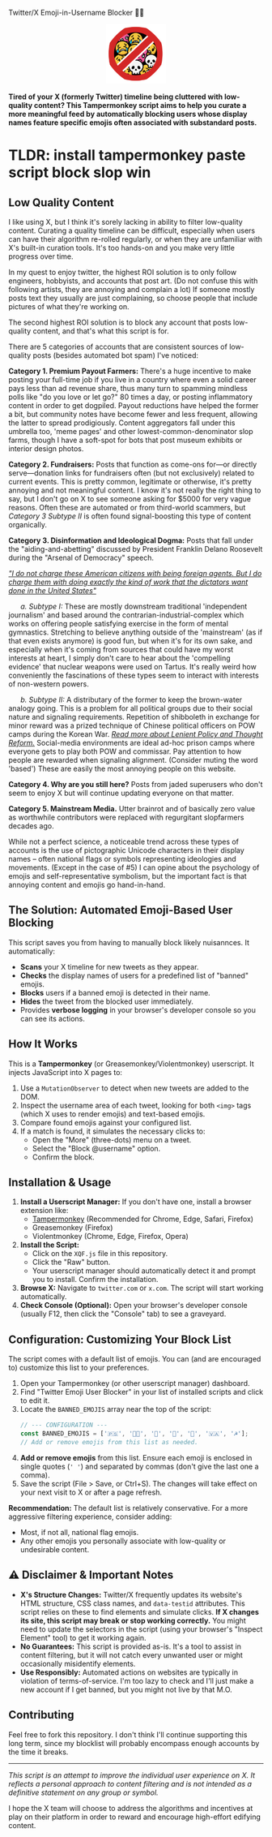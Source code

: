 <h align="center"> Twitter/X Emoji-in-Username Blocker 🚫🤦</h>
<p align="center">
  <img src="https://github.com/pelmeniboiler/x-quality-filter/blob/main/img/logo.png" alt="Beautiful AI Generated Image" width="118" height="118">
</p>
 
 **Tired of your X (formerly Twitter) timeline being cluttered with low-quality content? This Tampermonkey script aims to help you curate a more meaningful feed by automatically blocking users whose display names feature specific emojis often associated with substandard posts.**


# TLDR: install tampermonkey paste script block slop win

## Low Quality Content

I like using X, but I think it's sorely lacking in ability to filter low-quality content. Curating a quality timeline can be difficult, especially when users can have their algorithm re-rolled regularly, or when they are unfamiliar with X's built-in curation tools. It's too hands-on and you make very little progress over time.

In my quest to enjoy twitter, the highest ROI solution is to only follow engineers, hobbyists, and accounts that post art. (Do not confuse this with following artists, they are annoying and complain a lot) If someone mostly posts text they usually are just complaining, so choose people that include pictures of what they're working on.

The second highest ROI solution is to block any account that posts low-quality content, and that's what this script is for.

There are 5 categories of accounts that are consistent sources of low-quality posts (besides automated bot spam) I've noticed:

**Category 1. Premium Payout Farmers:** There's a huge incentive to make posting your full-time job if you live in a country where even a solid career pays less than ad revenue share, thus many turn to spamming mindless polls like "do you love or let go?" 80 times a day, or posting inflammatory content in order to get dogpiled. Payout reductions have helped the former a bit, but community notes have become fewer and less frequent, allowing the latter to spread prodigiously. Content aggregators fall under this umbrella too, 'meme pages' and other lowest-common-denominator slop farms, though I have a soft-spot for bots that post museum exhibits or interior design photos.
  
**Category 2. Fundraisers:** Posts that function as come-ons for—or directly serve—donation links for fundraisers often (but not exclusively) related to current events. This is pretty common, legitimate or otherwise, it's pretty annoying and not meaningful content. I know it's not really the right thing to say, but I don't go on X to see someone asking for $5000 for very vague reasons. Often these are automated or from third-world scammers, but *Category 3 Subtype II* is often found signal-boosting this type of content organically.
   
**Category 3.  Disinformation and Ideological Dogma:** Posts that fall under the "aiding-and-abetting" discussed by President Franklin Delano Roosevelt during the "Arsenal of Democracy" speech.

[*"I do not charge these American citizens with being foreign agents. But I do charge them with doing exactly the kind of work that the dictators want done in the United States"*](https://www.americanrhetoric.com/speeches/fdrarsenalofdemocracy.html)

&nbsp;&nbsp;&nbsp;&nbsp;&nbsp;&nbsp;*a. Subtype I:* These are mostly downstream traditional 'independent journalism' and based around the contrarian-industrial-complex which works on offering people satisfying exercise in the form of mental gymnastics. Stretching to believe anything outside of the 'mainstream' (as if that even exists anymore) is good fun, but when it's for its own sake, and especially when it's coming from sources that could have my worst interests at heart, I simply don't care to hear about the 'compelling evidence' that nuclear weapons were used on Tartus. It's really weird how conveniently the fascinations of these types seem to interact with interests of non-western powers.

&nbsp;&nbsp;&nbsp;&nbsp;&nbsp;&nbsp;*b. Subtype II:* A distributary of the former to keep the brown-water analogy going. This is a problem for all political groups due to their social nature and signaling requirements. Repetition of shibboleth in exchange for minor reward was a prized technique of Chinese political officers on POW camps during the Korean War. [*Read more about Lenient Policy and Thought Reform.*](https://ia600203.us.archive.org/33/items/ThePsychologyOfPersuasion/The%20Psychology%20of%20Persuasion.pdf) Social-media environments are ideal ad-hoc prison camps where everyone gets to play both POW and commissar. Pay attention to how people are rewarded when signaling alignment. (Consider muting the word 'based') These are easily the most annoying people on this website.

**Category 4. Why are you still here?** Posts from jaded superusers who don't seem to enjoy X but will continue updating everyone on that matter.

**Category 5. Mainstream Media.** Utter brainrot and of basically zero value as worthwhile contributors were replaced with regurgitant slopfarmers decades ago.

While not a perfect science, a noticeable trend across these types of accounts is the use of pictographic Unicode characters in their display names – often national flags or symbols representing ideologies and movements. (Except in the case of #5) I can opine about the psychology of emojis and self-representative symbolism, but the important fact is that annoying content and emojis go hand-in-hand.

## The Solution: Automated Emoji-Based User Blocking

This script saves you from having to manually block likely nuisannces. It automatically:

* **Scans** your X timeline for new tweets as they appear.
* **Checks** the display names of users for a predefined list of "banned" emojis.
* **Blocks** users if a banned emoji is detected in their name.
* **Hides** the tweet from the blocked user immediately.
* Provides **verbose logging** in your browser's developer console so you can see its actions.

## How It Works

This is a **Tampermonkey** (or Greasemonkey/Violentmonkey) userscript. It injects JavaScript into X pages to:
1.  Use a `MutationObserver` to detect when new tweets are added to the DOM.
2.  Inspect the username area of each tweet, looking for both `<img>` tags (which X uses to render emojis) and text-based emojis.
3.  Compare found emojis against your configured list.
4.  If a match is found, it simulates the necessary clicks to:
    * Open the "More" (three-dots) menu on a tweet.
    * Select the "Block @username" option.
    * Confirm the block.

## Installation & Usage

1.  **Install a Userscript Manager:** If you don't have one, install a browser extension like:
    * [Tampermonkey](https://www.tampermonkey.net/) (Recommended for Chrome, Edge, Safari, Firefox)
    * Greasemonkey (Firefox)
    * Violentmonkey (Chrome, Edge, Firefox, Opera)
2.  **Install the Script:**
    * Click on the `XQF.js` file in this repository.
    * Click the "Raw" button.
    * Your userscript manager should automatically detect it and prompt you to install. Confirm the installation.
3.  **Browse X:** Navigate to `twitter.com` or `x.com`. The script will start working automatically.
4.  **Check Console (Optional):** Open your browser's developer console (usually F12, then click the "Console" tab) to see a graveyard.

## Configuration: Customizing Your Block List

The script comes with a default list of emojis. You can (and are encouraged to) customize this list to your preferences.

1.  Open your Tampermonkey (or other userscript manager) dashboard.
2.  Find "Twitter Emoji User Blocker" in your list of installed scripts and click to edit it.
3.  Locate the `BANNED_EMOJIS` array near the top of the script:
    ```javascript
    // --- CONFIGURATION ---
    const BANNED_EMOJIS = ['🇵🇸', '🏳️‍⚧️', '🔻', '🍉', '🌻', '🇻🇦', '☭'];
    // Add or remove emojis from this list as needed.
    ```
4.  **Add or remove emojis** from this list. Ensure each emoji is enclosed in single quotes (`' '`) and separated by commas (don't give the last one a comma).
5.  Save the script (File > Save, or Ctrl+S). The changes will take effect on your next visit to X or after a page refresh.

**Recommendation:** The default list is relatively conservative. For a more aggressive filtering experience, consider adding:
* Most, if not all, national flag emojis.
* Any other emojis you personally associate with low-quality or undesirable content.

## ⚠️ Disclaimer & Important Notes

* **X's Structure Changes:** Twitter/X frequently updates its website's HTML structure, CSS class names, and `data-testid` attributes. This script relies on these to find elements and simulate clicks. **If X changes its site, this script may break or stop working correctly.** You might need to update the selectors in the script (using your browser's "Inspect Element" tool) to get it working again.
* **No Guarantees:** This script is provided as-is. It's a tool to assist in content filtering, but it will not catch every unwanted user or might occasionally misidentify elements.
* **Use Responsibly:** Automated actions on websites are typically in violation of terms-of-service. I'm too lazy to check and I'll just make a new account if I get banned, but you might not live by that M.O.

## Contributing

Feel free to fork this repository. I don't think I'll continue supporting this long term, since my blocklist will probably encompass enough accounts by the time it breaks.

---

*This script is an attempt to improve the individual user experience on X. It reflects a personal approach to content filtering and is not intended as a definitive statement on any group or symbol.*


I hope the X team will choose to address the algorithms and incentives at play on their platform in order to reward and encourage high-effort edifying content.
